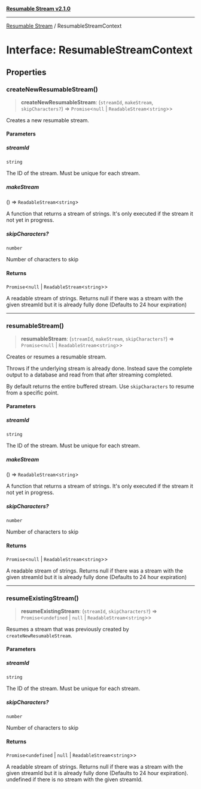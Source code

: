 [**Resumable Stream v2.1.0**](../README.md)

***

[Resumable Stream](../README.md) / ResumableStreamContext

# Interface: ResumableStreamContext

## Properties

### createNewResumableStream()

> **createNewResumableStream**: (`streamId`, `makeStream`, `skipCharacters?`) => `Promise`\<`null` \| `ReadableStream`\<`string`\>\>

Creates a new resumable stream.

#### Parameters

##### streamId

`string`

The ID of the stream. Must be unique for each stream.

##### makeStream

() => `ReadableStream`\<`string`\>

A function that returns a stream of strings. It's only executed if the stream it not yet in progress.

##### skipCharacters?

`number`

Number of characters to skip

#### Returns

`Promise`\<`null` \| `ReadableStream`\<`string`\>\>

A readable stream of strings. Returns null if there was a stream with the given streamId but it is already fully done (Defaults to 24 hour expiration)

***

### resumableStream()

> **resumableStream**: (`streamId`, `makeStream`, `skipCharacters?`) => `Promise`\<`null` \| `ReadableStream`\<`string`\>\>

Creates or resumes a resumable stream.

Throws if the underlying stream is already done. Instead save the complete output to a database and read from that
after streaming completed.

By default returns the entire buffered stream. Use `skipCharacters` to resume from a specific point.

#### Parameters

##### streamId

`string`

The ID of the stream. Must be unique for each stream.

##### makeStream

() => `ReadableStream`\<`string`\>

A function that returns a stream of strings. It's only executed if the stream it not yet in progress.

##### skipCharacters?

`number`

Number of characters to skip

#### Returns

`Promise`\<`null` \| `ReadableStream`\<`string`\>\>

A readable stream of strings. Returns null if there was a stream with the given streamId but it is already fully done (Defaults to 24 hour expiration)

***

### resumeExistingStream()

> **resumeExistingStream**: (`streamId`, `skipCharacters?`) => `Promise`\<`undefined` \| `null` \| `ReadableStream`\<`string`\>\>

Resumes a stream that was previously created by `createNewResumableStream`.

#### Parameters

##### streamId

`string`

The ID of the stream. Must be unique for each stream.

##### skipCharacters?

`number`

Number of characters to skip

#### Returns

`Promise`\<`undefined` \| `null` \| `ReadableStream`\<`string`\>\>

A readable stream of strings. Returns null if there was a stream with the given streamId but it is already fully done (Defaults to 24 hour expiration). undefined if there is no stream with the given streamId.
